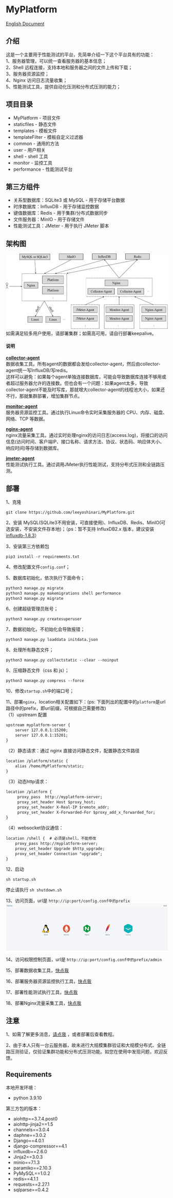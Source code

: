 # MyPlatform
[English Document](https://github.com/leeyoshinari/MyPlatform/blob/main/README.md) 

## 介绍
这是一个主要用于性能测试的平台，先简单介绍一下这个平台具有的功能：<br>
1、服务器管理，可以统一查看服务器的基本信息；<br>
2、Shell 远程连接，支持本地和服务器之间的文件上传和下载；<br>
3、服务器资源监控；<br>
4、Nginx 访问日志流量收集；<br>
5、性能测试工具，提供自动化压测和分布式压测的能力；<br>

## 项目目录
- MyPlatform - 项目文件
- staticfiles - 静态文件
- templates - 模板文件
- templateFilter - 模板自定义过滤器
- common - 通用的方法
- user - 用户相关
- shell - shell 工具
- monitor - 监控工具
- performance - 性能测试平台

## 第三方组件
- 关系型数据库：SQLite3 或 MySQL - 用于存储平台数据
- 时序数据库：InfluxDB - 用于存储监控数据
- 键值数据库：Redis - 用于集群/分布式数据同步
- 文件服务器：MinIO - 用于存储文件
- 性能测试工具：JMeter - 用于执行 JMeter 脚本

## 架构图
![](https://github.com/leeyoshinari/MyPlatform/blob/main/staticfiles/img/myPlarform.png)
如需满足较多用户使用，请部署集群；如需高可用，请自行部署keepalive。

#### 说明
**[collector-agent](https://github.com/leeyoshinari/collector_agent )**<br>
数据收集工具。所有agent的数据都会发给collector-agent，然后由collector-agent统一写InfluxDB/写redis。<br>
这样可以避免：如果每个agent单独连接数据库，可能会导致数据库连接不够用或者超过服务器允许的连接数。但也会有一个问题：如果agent太多，导致collector-agent不能及时写库，那就增大collector-agent的线程池大小，如果还不行，那就集群部署，增加集群节点。

**[monitor-agent](https://github.com/leeyoshinari/monitor_agent )**<br>
服务器资源监控工具。通过执行Linux命令实时采集服务器的 CPU、内存、磁盘、网络、TCP 等数据。

**[nginx-agent](https://github.com/leeyoshinari/nginx_agent )**<br>
nginx流量采集工具。通过实时处理nginx的访问日志(access.log)，将接口的访问信息(访问时间、客户端IP、接口名称、请求方法、协议、状态码、响应体大小、响应时间)等存储到数据库。<br>

**[jmeter-agent](https://github.com/leeyoshinari/jmeter_agent )**<br>
性能测试执行工具。通过调用JMeter执行性能测试，支持分布式压测和全链路压测。

## 部署
1、克隆 
```shell script
git clone https://github.com/leeyoshinari/MyPlatform.git
``` 

2、安装 MySQL(SQLite3不用安装，可直接使用)、InfluxDB、Redis、MinIO(可选安装，不安装文件存本地)；（ps：暂不支持 InfluxDB2.x 版本，建议安装[ influxdb-1.8.3](https://dl.influxdata.com/influxdb/releases/influxdb-1.8.3.x86_64.rpm )）

3、安装第三方依赖包 
```shell script
pip3 install -r requirements.txt
```

4、修改配置文件`config.conf`；

5、数据库初始化，依次执行下面命令；
```shell script
python3 manage.py migrate
python3 manage.py makemigrations shell performance
python3 manage.py migrate
```

6、创建超级管理员账号；
```shell script
python3 manage.py createsuperuser
```

7、数据初始化，不初始化会导致报错；
```shell script
python3 manage.py loaddata initdata.json
```

8、处理所有静态文件；
```shell script
python3 manage.py collectstatic --clear --noinput
```

9、压缩静态文件（css 和 js）；
```shell script
python3 manage.py compress --force
```

10、修改`startup.sh`中的端口号；

11、部署`nginx`，location相关配置如下：(ps: 下面列出的配置中的`platform`是url路径中的prefix，即url前缀，可根据自己需要修改)<br>
（1）upstream 配置
```shell script
upstream myplatform-server {
    server 127.0.0.1:15200;
    server 127.0.0.1:15201;
}
```
（2）静态请求：通过 nginx 直接访问静态文件，配置静态文件路径
```shell script
location /platform/static {
    alias /home/MyPlatform/static;
}
```
（3）动态http请求：
```shell script
location /platform {
     proxy_pass  http://myplatform-server;
     proxy_set_header Host $proxy_host;
     proxy_set_header X-Real-IP $remote_addr;
     proxy_set_header X-Forwarded-For $proxy_add_x_forwarded_for;
}
```
（4）websocket协议通信：
```shell script
location /shell {  # 必须是shell，不能修改
    proxy_pass http://myplatform-server;
    proxy_set_header Upgrade $http_upgrade;
    proxy_set_header Connection "upgrade";
}
```

12、启动
```shell script
sh startup.sh
```
   停止请执行 `sh shutdown.sh`

13、访问页面，url是 `http://ip:port/config.conf中的prefix`
![](https://github.com/leeyoshinari/MyPlatform/blob/main/staticfiles/img/home.JPG)

14、访问权限控制页面，url是 `http://ip:port/config.conf中的prefix/admin`

15、部署数据收集工具，[快点我](https://github.com/leeyoshinari/collector_agent)

16、部署服务器资源监控执行工具，[快点我](https://github.com/leeyoshinari/monitor_agent)

17、部署性能测试执行工具，[快点我](https://github.com/leeyoshinari/jmeter_agent)

18、部署Nginx流量采集工具，[快点我](https://github.com/leeyoshinari/nginx_agent)

## 注意
1、如需了解更多消息，[请点我](https://github.com/leeyoshinari/MyPlatform/blob/main/templates/course_zh.md) ，或者部署后查看教程。

2、由于本人只有一台云服务器，故未进行大规模集群验证和大规模分布式、全链路压测验证，仅验证集群功能和分布式压测功能。如您在使用中发现问题，欢迎反馈。

## Requirements
本地开发环境：
- python 3.9.10

第三方包的版本：
- aiohttp==3.7.4.post0
- aiohttp-jinja2==1.5
- channels==3.0.4
- daphne==3.0.2
- Django==4.0.1
- django-compressor==4.1
- influxdb==2.6.0
- Jinja2==3.0.3
- minio==7.1.3
- paramiko==2.10.3
- PyMySQL==1.0.2
- redis==4.1.1
- requests==2.27.1
- sqlparse==0.4.2
